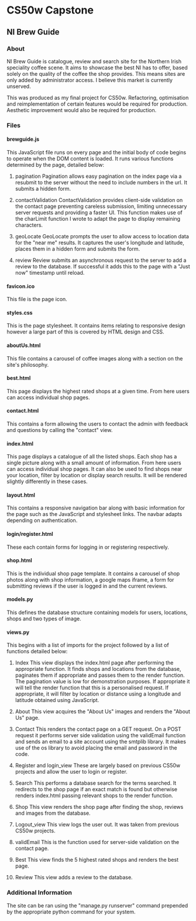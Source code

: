# CS50w Capstone
## NI Brew Guide
### About
NI Brew Guide is catalogue, review and search site for the Northern Irish speciality coffee scene. It aims to showcase the best NI has to offer, based solely on the quality of the coffee the shop provides. This means sites are only added by administrator access. I believe this market is currently unserved.

This was produced as my final project for CS50w. Refactoring, optimisation and reimplementation of certain features would be required for production. Aesthetic improvement would also be required for production.

### Files
#### brewguide.js
This JavaScript file runs on every page and the initial body of code begins to operate when the DOM content is loaded.
It runs various functions determined by the page, detailed below:

1. pagination
Pagination allows easy pagination on the index page via a resubmit to the server without the need to include numbers in the url. It submits a hidden form.

2. contactValidation
ContactValidation provides client-side validation on the contact page preventing careless submission, limiting unnecessary server requests and providing a faster UI. This function makes use of the charLimit function I wrote to adapt the page to display remaining characters.

3. geoLocate
GeoLocate prompts the user to allow access to location data for the "near me" results. It captures the user's longitude and latitude, places them in a hidden form and submits the form.

4. review
Review submits an asynchronous request to the server to add a review to the database. If successful it adds this to the page with a "Just now" timestamp until reload.

#### favicon.ico
This file is the page icon.

#### styles.css
This is the page stylesheet. It contains items relating to responsive design however a large part of this is covered by HTML design and CSS.

#### aboutUs.html
This file contains a carousel of coffee images along with a section on the site's philosophy.

#### best.html
This page displays the highest rated shops at a given time. From here users can access individual shop pages.

#### contact.html
This contains a form allowing the users to contact the admin with feedback and questions by calling the "contact" view.

#### index.html
This page displays a catalogue of all the listed shops. Each shop has a single picture along with a small amount of information. From here users can access individual shop pages. It can also be used to find shops near your location, filter by location or display search results. It will be rendered slightly differently in these cases.

#### layout.html
This contains a responsive navigation bar along with basic information for the page such as the JavaScript and stylesheet links. The navbar adapts depending on authentication.

#### login/register.html
These each contain forms for logging in or registering respectively.

#### shop.html
This is the individual shop page template. It contains a carousel of shop photos along with shop information, a google maps iframe, a form for submitting reviews if the user is logged in and the current reviews.

#### models.py
This defines the database structure containing models for users, locations, shops and two types of image.

#### views.py
This begins with a list of imports for the project followed by a list of functions detailed below:

1. Index 
This view displays the index.html page after performing the appropriate function. It finds shops and locations from the database, paginates them if appropriate and passes them to the render function. The pagination value is low for demonstration purposes. If appropriate it will tell the render function that this is a personalised request. If appropriate, it will filter by location or distance using a longitude and latitude obtained using JavaScript.

2. About
This view acquires the "About Us" images and renders the "About Us" page.

3. Contact 
This renders the contact page on a GET request. On a POST request it performs server side validation using the validEmail function and sends an email to a site account using the smtplib library. It makes use of the os library to avoid placing the email and password in the code.

4. Register and login_view
These are largely based on previous CS50w projects and allow the user to login or register.

5. Search
This performs a database search for the terms searched. It redirects to the shop page if an exact match is found but otherwise renders index.html passing relevant shops to the render function.

6. Shop
This view renders the shop page after finding the shop, reviews and images from the database.

7. Logout_view
This view logs the user out. It was taken from previous CS50w projects.

8. validEmail
This is the function used for server-side validation on the contact page.

9. Best
This view finds the 5 highest rated shops and renders the best page.

10. Review
This view adds a review to the database.

### Additional Information
The site can be ran using the "manage.py runserver" command prepended by the appropriate python command for your system.
